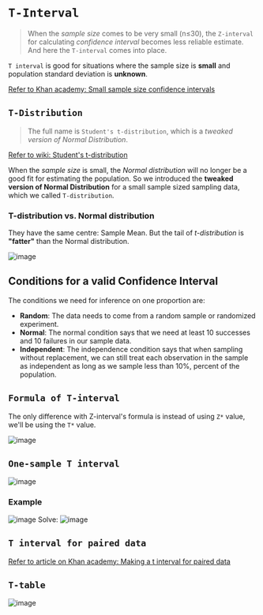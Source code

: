 # `T-Interval`
> When the _sample size_ comes to be very small (n≤30), the `Z-interval` for calculating _confidence interval_ becomes less reliable estimate. And here the `T-interval` comes into place.

`T interval` is good for situations where the sample size is **small** and population standard deviation is **unknown**.

[Refer to Khan academy: Small sample size confidence intervals](https://www.khanacademy.org/math/statistics-probability/confidence-intervals-one-sample/modal/v/small-sample-size-confidence-intervals)

## `T-Distribution`
> The full name is `Student's t-distribution`, which is a _tweaked version of Normal Distribution_.

[Refer to wiki: Student's t-distribution](https://www.wikiwand.com/en/Student%27s_t-distribution)

When the _sample size_ is small, the _Normal distribution_ will no longer be a good fit for estimating the population.
So we introduced the **tweaked version of Normal Distribution** for a small sample sized sampling data, which we called `T-distribution`.

### T-distribution vs. Normal distribution
They have the same centre: Sample Mean.
But the tail of _t-distribution_ is **"fatter"** than the Normal distribution.

![image](https://user-images.githubusercontent.com/14041622/45145332-f840d300-b1f2-11e8-8e71-c4f628a70103.png)


## Conditions for a valid Confidence Interval

The conditions we need for inference on one proportion are:
- **Random**:
The data needs to come from a random sample or randomized experiment.
- **Normal**:
The normal condition says that we need at least 10 successes and 10 failures in our sample data. 
- **Independent**:
The independence condition says that when sampling without replacement, we can still treat each observation in the sample as independent as long as we sample less than 10%, percent of the population. 



## `Formula of T-interval`
The only difference with Z-interval's formula is instead of using `Z*` value, we'll be using the `T*` value.

![image](https://user-images.githubusercontent.com/14041622/45145963-73ef4f80-b1f4-11e8-9508-b75cc2305254.png)


## `One-sample T interval`

![image](https://user-images.githubusercontent.com/14041622/45143356-a3e72480-b1ed-11e8-8c3a-65fdc286b266.png)

### Example
![image](https://user-images.githubusercontent.com/14041622/45148249-730cec80-b1f9-11e8-90d6-4f8d3e05b126.png)
Solve:
![image](https://user-images.githubusercontent.com/14041622/45148343-a0f23100-b1f9-11e8-926f-4a845d02ab83.png)



## `T interval for paired data`
[Refer to article on Khan academy: Making a t interval for paired data](https://www.khanacademy.org/math/statistics-probability/confidence-intervals-one-sample/modal/a/one-sample-t-interval-paired-data)


## `T-table`

![image](https://user-images.githubusercontent.com/14041622/45141390-51573980-b1e8-11e8-9c62-09c613cccf7e.png)
